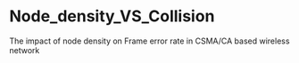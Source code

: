 # Node_density_VS_Collision
The impact of node density on Frame error rate in CSMA/CA based wireless network
